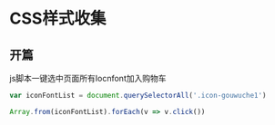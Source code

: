 # CSS样式收集

## 开篇

js脚本一键选中页面所有Iocnfont加入购物车

```javascript
var iconFontList = document.querySelectorAll('.icon-gouwuche1')

Array.from(iconFontList).forEach(v => v.click())
```

